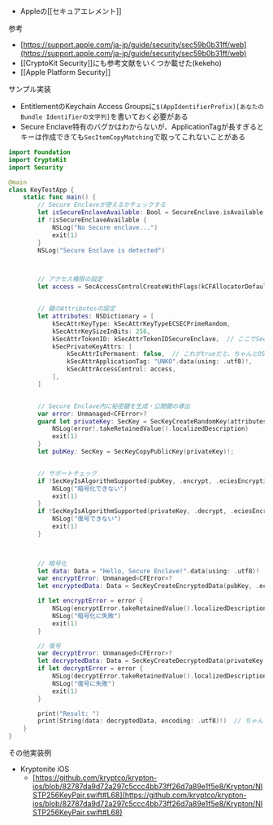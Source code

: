 - Appleの[[セキュアエレメント]]

参考
- [https://support.apple.com/ja-jp/guide/security/sec59b0b31ff/web](https://support.apple.com/ja-jp/guide/security/sec59b0b31ff/web)
- [[CryptoKit Security]]にも参考文献をいくつか載せた(kekeho)
- [[Apple Platform Security]]

サンプル実装
- EntitlementのKeychain Access Groupsに`$(AppIdentifierPrefix)[あなたのBundle Identifierの文字列]`を書いておく必要がある
- Secure Enclave特有のバグかはわからないが、ApplicationTagが長すぎるとキーは作成できても`SecItemCopyMatching`で取ってこれないことがある
```test.swift
import Foundation
import CryptoKit
import Security

@main
class KeyTestApp {
    static func main() {
        // Secure Enclaveが使えるかチェックする
        let isSecureEnclaveAvailable: Bool = SecureEnclave.isAvailable
        if !isSecureEnclaveAvailable {
            NSLog("No Secure enclave...")
            exit(1)
        }
        NSLog("Secure Enclave is detected")



        // アクセス権限の設定
        let access = SecAccessControlCreateWithFlags(kCFAllocatorDefault, kSecAttrAccessibleWhenUnlockedThisDeviceOnly, .privateKeyUsage, nil)!


        // 鍵のAttributesの設定
        let attributes: NSDictionary = [
            kSecAttrKeyType: kSecAttrKeyTypeECSECPrimeRandom,
            kSecAttrKeySizeInBits: 256,
            kSecAttrTokenID: kSecAttrTokenIDSecureEnclave,  // ここでSecure Enclaveに格納されることを指示
            kSecPrivateKeyAttrs: [
                kSecAttrIsPermanent: false,  // これがtrueだと、ちゃんとOSのキーチェーンに保存される?
                kSecAttrApplicationTag: "UNKO".data(using: .utf8)!,
                kSecAttrAccessControl: access,
            ],
        ]


        // Secure Enclave内に秘密鍵を生成・公開鍵の導出
        var error: Unmanaged<CFError>?
        guard let privateKey: SecKey = SecKeyCreateRandomKey(attributes, &error) else {
            NSLog(error!.takeRetainedValue().localizedDescription)
            exit(1)
        }
        let pubKey: SecKey = SecKeyCopyPublicKey(privateKey)!;


        // サポートチェック
        if !SecKeyIsAlgorithmSupported(pubKey, .encrypt, .eciesEncryptionStandardX963SHA256AESGCM) {
            NSLog("暗号化できない")
            exit(1)
        }
        if !SecKeyIsAlgorithmSupported(privateKey, .decrypt, .eciesEncryptionStandardX963SHA256AESGCM) {
            NSLog("復号できない")
            exit(1)
        }
        


        // 暗号化
        let data: Data = "Hello, Secure Enclave!".data(using: .utf8)!
        var encryptError: Unmanaged<CFError>?
        let encryptedData: Data = SecKeyCreateEncryptedData(pubKey, .eciesEncryptionStandardX963SHA256AESGCM, data as CFData, &encryptError)! as Data

        if let encryptError = error {
            NSLog(encryptError.takeRetainedValue().localizedDescription)
            NSLog("暗号化に失敗")
            exit(1)
        }

        // 復号
        var decryptError: Unmanaged<CFError>?
        let decryptedData: Data = SecKeyCreateDecryptedData(privateKey, .eciesEncryptionStandardX963SHA256AESGCM, encryptedData as CFData, &decryptError)! as Data
        if let decryptError = error {
            NSLog(decryptError.takeRetainedValue().localizedDescription)
            NSLog("復号に失敗")
            exit(1)
        }

        print("Result: ")
        print(String(data: decryptedData, encoding: .utf8)!)  // ちゃんとHello, Secure Enclave!と表示されるはず
    }
}

```

その他実装例
- Kryptonite iOS
	- [https://github.com/kryptco/krypton-ios/blob/82787da9d72a297c5ccc4bb73ff26d7a89e1f5e8/Krypton/NISTP256KeyPair.swift#L68](https://github.com/kryptco/krypton-ios/blob/82787da9d72a297c5ccc4bb73ff26d7a89e1f5e8/Krypton/NISTP256KeyPair.swift#L68)

